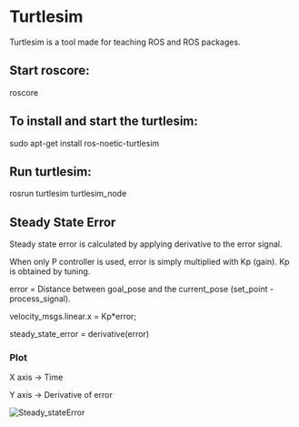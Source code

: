 
# Turtlesim

Turtlesim is a tool made for teaching ROS and ROS packages.



## Start roscore:

roscore


## To install and start the turtlesim:
sudo apt-get install ros-noetic-turtlesim
## Run turtlesim:
rosrun turtlesim turtlesim_node

## Steady State Error

Steady state error is calculated by applying derivative to the error signal.

When only P controller is used, error is simply multiplied with Kp (gain). Kp is obtained by tuning.

error = Distance between goal_pose and the current_pose (set_point - process_signal).

velocity_msgs.linear.x = Kp*error;

steady_state_error = derivative(error)

### Plot

X axis -> Time

Y axis -> Derivative of error

![Steady_stateError](https://user-images.githubusercontent.com/30818966/174637483-cbdffeb0-7ba1-48dc-a703-377e11bd572e.png)
